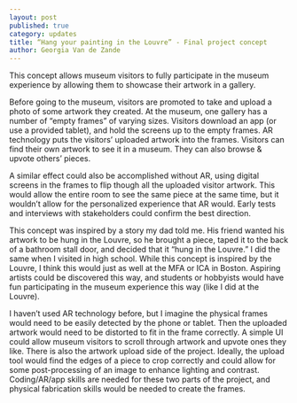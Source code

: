 ```yaml
---
layout: post
published: true
category: updates
title: “Hang your painting in the Louvre” - Final project concept
author: Georgia Van de Zande
---
```

This concept allows museum visitors to fully participate in the museum experience by allowing them to showcase their artwork in a gallery. 

Before going to the museum, visitors are promoted to take and upload a photo of some artwork they created. At the museum, one gallery has a number of “empty frames” of varying sizes. Visitors download an app (or use a provided tablet), and hold the screens up to the empty frames. AR technology puts the visitors’ uploaded artwork into the frames. Visitors can find their own artwork to see it in a museum. They can also browse & upvote others’ pieces. 

A similar effect could also be accomplished without AR, using digital screens in the frames to flip though all the uploaded visitor artwork. This would allow the entire room to see the same piece at the same time, but it wouldn’t allow for the personalized experience that AR would. Early tests and interviews with stakeholders could confirm the best direction. 

This concept was inspired by a story my dad told me. His friend wanted his artwork to be hung in the Louvre, so he brought a piece, taped it to the back of a bathroom stall door, and decided that it “hung in the Louvre.” I did the same when I visited in high school. While this concept is inspired by the Louvre, I think this would just as well at the MFA or ICA in Boston. Aspiring artists could be discovered this way, and students or hobbyists would have fun participating in the museum experience this way (like I did at the Louvre). 

I haven’t used AR technology before, but I imagine the physical frames would need to be easily detected by the phone or tablet. Then the uploaded artwork would need to be distorted to fit in the frame correctly. A simple UI could allow museum visitors to scroll through artwork and upvote ones they like. There is also the artwork upload side of the project. Ideally, the upload tool would find the edges of a piece to crop correctly and could allow for some post-processing of an image to enhance lighting and contrast. Coding/AR/app skills are needed for these two parts of the project, and physical fabrication skills would be needed to create the frames. 